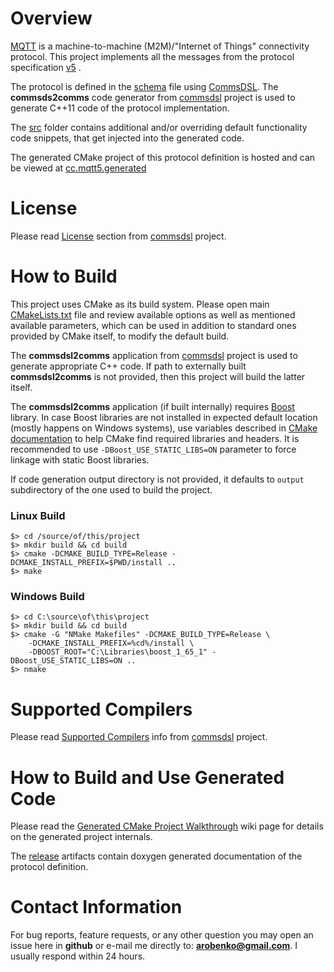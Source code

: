 # Overview
[MQTT](http://mqtt.org/) is a machine-to-machine (M2M)/"Internet of Things" 
connectivity protocol. This project implements all the messages from 
the protocol specification [v5](http://docs.oasis-open.org/mqtt/mqtt/v5.0/cs02/mqtt-v5.0-cs02.html) .

The protocol is defined in the [schema](dsl/schema.xml)
file using [CommsDSL](https://github.com/arobenko/CommsDSL-Specification).
The **commsds2comms** code generator from [commsdsl](https://github.com/arobenko/commsdsl)
project is used to generate C++11 code of the protocol implementation.

The [src](src) folder contains additional and/or overriding default functionality 
code snippets, that get injected into the generated code.

The generated CMake project of this protocol definition is hosted and can be
viewed at [cc.mqtt5.generated](https://github.com/arobenko/cc.mqtt5.generated)

# License
Please read [License](https://github.com/arobenko/commsdsl#license)
section from [commsdsl](https://github.com/arobenko/commsdsl) project.

# How to Build
This project uses CMake as its build system. Please open main
[CMakeLists.txt](CMakeLists.txt) file and review available options as well as
mentioned available parameters, which can be used in addition to standard 
ones provided by CMake itself, to modify the default build. 

The **commsdsl2comms** application from [commsdsl](https://github.com/arobenko/commsdsl)
project is used to generate appropriate C++ code. If path to externally
built **commsdsl2comms** is not provided, then this project will build the
latter itself.

The **commsdsl2comms** application (if built internally) requires 
[Boost](https://www.boost.org) library.
In case Boost libraries are not installed in expected default location
(mostly happens on Windows systems), use variables described in 
[CMake documentation](https://cmake.org/cmake/help/v3.8/module/FindBoost.html) 
to help CMake find required libraries and headers. 
It is recommended to use `-DBoost_USE_STATIC_LIBS=ON` parameter to force
linkage with static Boost libraries.

If code generation output directory is not provided, it defaults to 
`output` subdirectory of the one used to build the project.

### Linux Build
```
$> cd /source/of/this/project
$> mkdir build && cd build
$> cmake -DCMAKE_BUILD_TYPE=Release -DCMAKE_INSTALL_PREFIX=$PWD/install .. 
$> make 
```

### Windows Build
```
$> cd C:\source\of\this\project
$> mkdir build && cd build
$> cmake -G "NMake Makefiles" -DCMAKE_BUILD_TYPE=Release \ 
    -DCMAKE_INSTALL_PREFIX=%cd%/install \
    -DBOOST_ROOT="C:\Libraries\boost_1_65_1" -DBoost_USE_STATIC_LIBS=ON ..
$> nmake 
```

# Supported Compilers
Please read [Supported Compilers](https://github.com/arobenko/commsdsl#supported-compilers)
info from [commsdsl](https://github.com/arobenko/commsdsl) project.

# How to Build and Use Generated Code
Please read the
[Generated CMake Project Walkthrough](https://github.com/arobenko/commsdsl/wiki/Generated-CMake-Project-Walkthrough)
wiki page for details on the generated project internals.

The [release](https://github.com/arobenko/cc.mqtt5.commsdsl/releases)
artifacts contain doxygen generated documentation of the protocol definition.

# Contact Information
For bug reports, feature requests, or any other question you may open an issue
here in **github** or e-mail me directly to: **arobenko@gmail.com**. I usually
respond within 24 hours.

